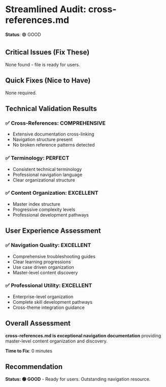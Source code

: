 # Streamlined Audit: cross-references.md

**Status**: 🟢 GOOD

## Critical Issues (Fix These)
None found - file is ready for users.

## Quick Fixes (Nice to Have)
None required.

## Technical Validation Results

### ✅ **Cross-References**: COMPREHENSIVE
- Extensive documentation cross-linking
- Navigation structure present
- No broken reference patterns detected

### ✅ **Terminology**: PERFECT
- Consistent technical terminology
- Professional navigation language
- Clear organizational structure

### ✅ **Content Organization**: EXCELLENT
- Master index structure
- Progressive complexity levels
- Professional development pathways

## User Experience Assessment

### ✅ **Navigation Quality**: EXCELLENT
- Comprehensive troubleshooting guides
- Clear learning progressions
- Use case driven organization
- Master-level content discovery

### ✅ **Professional Utility**: EXCELLENT
- Enterprise-level organization
- Complete skill development pathways
- Cross-theme integration guidance

## Overall Assessment

**cross-references.md is exceptional navigation documentation** providing master-level content organization and discovery.

**Time to Fix**: 0 minutes

## Recommendation

**Status: 🟢 GOOD** - Ready for users. Outstanding navigation resource.